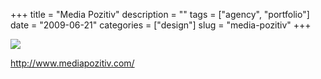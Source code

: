 +++
title = "Media Pozitiv"
description = ""
tags = ["agency", "portfolio"]
date = "2009-06-21"
categories = ["design"]
slug = "media-pozitiv"
+++


 

  <div id="screens-thumbs" class="clearfix">
    <div class="txt-center" id="design-submission"><a href="http://www.mediapozitiv.com/"><img id='bluga-thumbnail-1770' class='bluga-thumbnail large' src='/media/bluga/
wt4a3eac92716e2_0.jpg'/></a></div>  
  </div>   
<p><a href="http://www.mediapozitiv.com/">http://www.mediapozitiv.com/</a></p>




